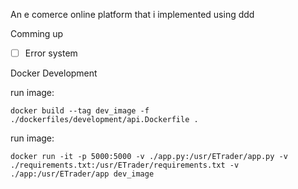 An e comerce online platform that i implemented using ddd

Comming up

- [ ] Error system

Docker Development

run image:
``` {shell}
docker build --tag dev_image -f ./dockerfiles/development/api.Dockerfile .
```

run image: 

``` {shell}
docker run -it -p 5000:5000 -v ./app.py:/usr/ETrader/app.py -v ./requirements.txt:/usr/ETrader/requirements.txt -v ./app:/usr/ETrader/app dev_image
```
